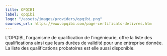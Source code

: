 ```yaml
---
title: OPQIBI
label: opqibi
logo: "/assets/images/providers/opqibi.png"
sources_url: https://www.opqibi.com/page-certificats-delivres.htm
---
```


L'OPQIBI, l'organisme de qualification de l'ingénieurie, offre la liste des
qualifications ainsi que leurs durées de validité pour une entreprise donnée.
La liste des qualifications probatoires est elle aussi disponible.
